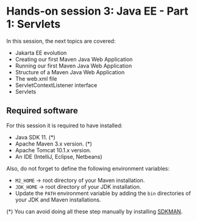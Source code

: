
# Hands-on session 3: Java EE - Part 1: Servlets


In this session, the next topics are covered:

- Jakarta EE evolution
- Creating our first Maven Java Web Application
- Running our first Maven Java Web Application
- Structure of a Maven Java Web Application
- The web.xml file
- ServletContextListener interface
- Servlets


## Required software

For this session it is required to have installed:

- Java SDK 11. (*)
- Apache Maven 3.x version. (*)
- Apache Tomcat 10.1.x version.
- An IDE (IntelliJ, Eclipse, Netbeans)

Also, do not forget to define the following environment variables:

- `M2_HOME` -> root directory of your Maven installation.
- `JDK_HOME` -> root directory of your JDK installation.
- Update the `PATH` environment variable by adding the `bin` directories of your JDK and Maven installations.

(*) You can avoid doing all these step manually by installing
[SDKMAN](https://sdkman.io/).